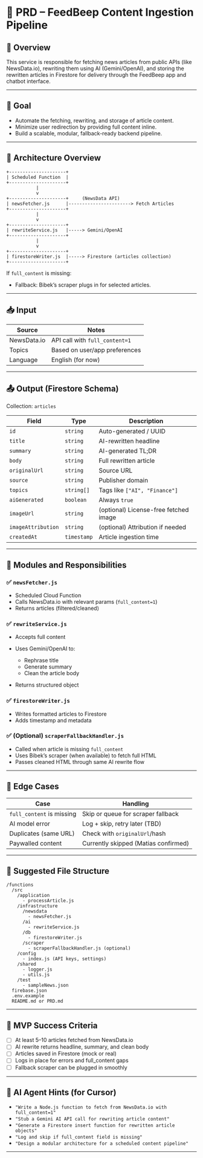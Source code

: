 # 🧾 PRD – FeedBeep Content Ingestion Pipeline

## 📌 Overview

This service is responsible for fetching news articles from public APIs (like NewsData.io), rewriting them using AI (Gemini/OpenAI), and storing the rewritten articles in Firestore for delivery through the FeedBeep app and chatbot interface.

---

## 🎯 Goal

* Automate the fetching, rewriting, and storage of article content.
* Minimize user redirection by providing full content inline.
* Build a scalable, modular, fallback-ready backend pipeline.

---

## 🧱 Architecture Overview

```
+---------------------+
| Scheduled Function  |
+---------------------+
           |
           v
+---------------------+     (NewsData API)
| newsFetcher.js      |-----------------------> Fetch Articles
+---------------------+
           |
           v
+---------------------+
| rewriteService.js   |-----> Gemini/OpenAI
+---------------------+
           |
           v
+---------------------+
| firestoreWriter.js  |-----> Firestore (articles collection)
+---------------------+
```

If `full_content` is missing:

* Fallback: Bibek’s scraper plugs in for selected articles.

---

## 📥 Input

| Source      | Notes                          |
| ----------- | ------------------------------ |
| NewsData.io | API call with `full_content=1` |
| Topics      | Based on user/app preferences  |
| Language    | English (for now)              |

---

## 📤 Output (Firestore Schema)

Collection: `articles`

| Field              | Type        | Description                           |
| ------------------ | ----------- | ------------------------------------- |
| `id`               | `string`    | Auto-generated / UUID                 |
| `title`            | `string`    | AI-rewritten headline                 |
| `summary`          | `string`    | AI-generated TL;DR                    |
| `body`             | `string`    | Full rewritten article                |
| `originalUrl`      | `string`    | Source URL                            |
| `source`           | `string`    | Publisher domain                      |
| `topics`           | `string[]`  | Tags like `["AI", "Finance"]`         |
| `aiGenerated`      | `boolean`   | Always `true`                         |
| `imageUrl`         | `string`    | (optional) License-free fetched image |
| `imageAttribution` | `string`    | (optional) Attribution if needed      |
| `createdAt`        | `timestamp` | Article ingestion time                |

---

## 🧩 Modules and Responsibilities

### ✅ `newsFetcher.js`

* Scheduled Cloud Function
* Calls NewsData.io with relevant params (`full_content=1`)
* Returns articles (filtered/cleaned)

### ✅ `rewriteService.js`

* Accepts full content
* Uses Gemini/OpenAI to:

  * Rephrase title
  * Generate summary
  * Clean the article body
* Returns structured object

### ✅ `firestoreWriter.js`

* Writes formatted articles to Firestore
* Adds timestamp and metadata

### ✅ (Optional) `scraperFallbackHandler.js`

* Called when article is missing `full_content`
* Uses Bibek’s scraper (when available) to fetch full HTML
* Passes cleaned HTML through same AI rewrite flow

---

## 🧪 Edge Cases

| Case                      | Handling                             |
| ------------------------- | ------------------------------------ |
| `full_content` is missing | Skip or queue for scraper fallback   |
| AI model error            | Log + skip, retry later (TBD)        |
| Duplicates (same URL)     | Check with `originalUrl`/hash        |
| Paywalled content         | Currently skipped (Matias confirmed) |

---

## 📁 Suggested File Structure

```
/functions
  /src
    /application
      - processArticle.js
    /infrastructure
      /newsdata
        - newsFetcher.js
      /ai
        - rewriteService.js
      /db
        - firestoreWriter.js
      /scraper
        - scraperFallbackHandler.js (optional)
    /config
      - index.js (API keys, settings)
    /shared
      - logger.js
      - utils.js
    /test
      - sampleNews.json
  firebase.json
  .env.example
  README.md or PRD.md
```

---

## 🚀 MVP Success Criteria

* [ ] At least 5–10 articles fetched from NewsData.io
* [ ] AI rewrite returns headline, summary, and clean body
* [ ] Articles saved in Firestore (mock or real)
* [ ] Logs in place for errors and full\_content gaps
* [ ] Fallback scraper can be plugged in smoothly

---

## 🤖 AI Agent Hints (for Cursor)

* `"Write a Node.js function to fetch from NewsData.io with full_content=1"`
* `"Stub a Gemini AI API call for rewriting article content"`
* `"Generate a Firestore insert function for rewritten article objects"`
* `"Log and skip if full_content field is missing"`
* `"Design a modular architecture for a scheduled content pipeline"`

---